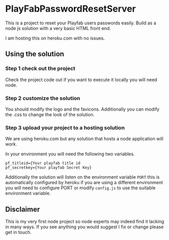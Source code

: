 # PlayFabPasswordResetServer

This is a project to reset your Playfab users passwords easily. Build as a node js solution with a very basic HTML front end.

I am hosting this on heroku.com with no issues.

## Using the solution

### Step 1 check out the project

Check the project code out if you want to execute it locally you will need node.

### Step 2 customize the solution

You should modify the logo and the favicons. Additionally you can modify the .css to change the look of the solution.

### Step 3 upload your project to a hosting solution

We are using heroku.com but any solution that hosts a node application will work.

In your environment you will need the following two variables.

```
pf_titleid={Your playfab title id
pf_secretkey={Your playfab Secret Key}
```

Additionally the solution will listen on the environment variable `PORT` this is automatically configured by heroku if you are using a different environment you will need to configure PORT or modify `config.js` to use the suitable environment variable.

## Disclaimer

This is my very first node project so node experts may indeed find it lacking in many ways. If you see anything you would suggest I fix or change please get in touch.
